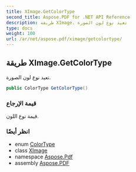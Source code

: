 ```yaml
---
title: XImage.GetColorType
second_title: Aspose.PDF for .NET API Reference
description: طريقة XImage. تعيد نوع لون الصورة
type: docs
weight: 100
url: /ar/net/aspose.pdf/ximage/getcolortype/
---
```

## طريقة XImage.GetColorType

تعيد نوع لون الصورة.

```csharp
public ColorType GetColorType()
```

### قيمة الإرجاع

قيمة نوع اللون.

### انظر أيضًا

* enum [ColorType](../../colortype/)
* class [XImage](../)
* namespace [Aspose.Pdf](../../../aspose.pdf/)
* assembly [Aspose.PDF](../../../)